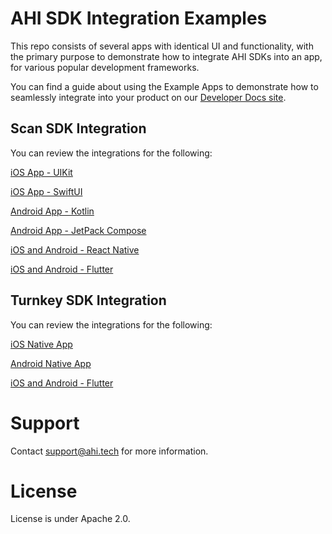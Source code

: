 # AHI SDK Integration Examples

This repo consists of several apps with identical UI and functionality, with the primary purpose to demonstrate how to integrate AHI SDKs into an app, for various popular development frameworks.

You can find a guide about using the Example Apps to demonstrate how to seamlessly integrate into your product on our [Developer Docs site](https://docs.advancedhumanimaging.io/).

## Scan SDK Integration

You can review the integrations for the following:

[iOS App - UIKit](Scans/UIKit/README.md)

[iOS App - SwiftUI](Scans/SwiftUI/README.md)

[Android App - Kotlin](Scans/Kotlin/README.md)

[Android App - JetPack Compose](Scans/JetpackCompose/README.md)

[iOS and Android - React Native](Scans/ReactNative/README.md)

[iOS and Android - Flutter](Scans/Flutter/README.md)

## Turnkey SDK Integration

You can review the integrations for the following:

[iOS Native App](Turnkey/ios/README.md)

[Android Native App](Turnkey/android/README.md)

[iOS and Android - Flutter](Turnkey/Flutter/README.md)

# Support

Contact support@ahi.tech for more information. 

# License

License is under Apache 2.0. 
